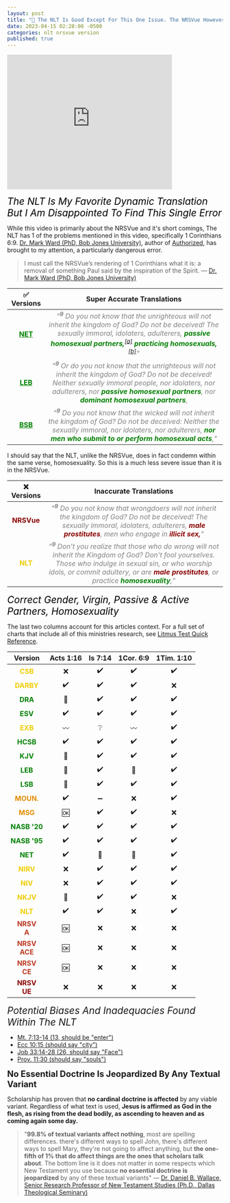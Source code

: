 ```yaml
---
layout: post
title: "📖 The NLT Is Good Except For This One Issue. The NRSVue However Is Terribly Misguided."
date: 2023-04-15 02:28:00 -0500
categories: nlt nrsvue version
published: true
---
```


<!-- The NRSVue Has Become The Worst Bible Version Of The Year. The NLT Is Really Good Except For This One Issue. -->

<!-- The NRSVue Has Become Complete Trash In My Eyes. The NLT Is Amazing Except For This One Issue. -->

<!-- Disappointed To Find This Bias Within The NLT... At Least It's Not Complete Trash Like The NRSVue -->

<iframe width="385" height="315" src="https://www.youtube.com/embed/CJOw_Po_UIA" title="YouTube video player" frameborder="0" allow="accelerometer; autoplay; clipboard-write; encrypted-media; gyroscope; picture-in-picture; web-share" allowfullscreen></iframe>

<span style="font-style:Italic;font-size:1.6em;color:Black;">The NLT Is My Favorite Dynamic Translation But I Am Disappointed To Find This Single Error</span>

While this video is primarily about the NRSVue and it's short comings, The NLT has 1 of the problems mentioned in this video, specifically 1 Corinthians 6:9. [Dr. Mark Ward (PhD, Bob Jones University)](https://www.youtube.com/@markwardonwords), author of [Authorized](https://amzn.to/3SYHVT3), has brought to my attention, a particularly dangerous error.

> I must call the NRSVue’s rendering of 1 Corinthians what it is: a removal of something Paul said by the inspiration of the Spirit. &mdash; [Dr. Mark Ward (PhD, Bob Jones University)](https://www.youtube.com/@markwardonwords)

<!-- After going through and meticulously applying every litmus test I could possibly think of to find the very best Bible versions, the NLT won best dynamic translation and was top 3 overall out of 62+ bible versions. So as you can imagine my disappointment when I found this imperfection. While only two versions remain, the NLT is still a very fine Bible version, in fact still better than 59 others, so if you own or buy this version, just mark this verse with the proper translation. -->

|✅ Versions|Super Accurate Translations|
|:-:|:-:|
|<a href="https://www.biblegateway.com/passage/?search=1+cor+6%3A9&version=NET" style="font-weight:bold;color:green;">NET</a>|<span style="font-style:italic;color:#828282;">"<sup style="font-weight:bold;">9</sup> Do you not know that the unrighteous will not inherit the kingdom of God? Do not be deceived! The sexually immoral, idolaters, adulterers, <span style="font-weight:bold;color:green;">passive homosexual partners,</span><sup><a href="https://www.biblegateway.com/passage/?search=1+cor+6%3A9&version=NET">[a]</a></sup> <span style="font-weight:bold;color:green;">practicing homosexuals,</span><sup><a href="https://www.biblegateway.com/passage/?search=1+cor+6%3A9&version=NET">[b]</a></sup>"</span>|
|<a href="https://www.biblegateway.com/passage/?search=1+Corinthians+6%3A9&version=LEB" style="font-weight:bold;color:green;">LEB</a>|<span style="font-style:italic;color:#828282;">"<sup style="font-weight:bold;">9</sup> Or do you not know that the unrighteous will not inherit the kingdom of God? Do not be deceived! Neither sexually immoral people, nor idolaters, nor adulterers, nor <span style="font-weight:bold;color:green;">passive homosexual partners</span>, nor <span style="font-weight:bold;color:green;">dominant homosexual partners</span>,</span>|
|<a href="https://biblehub.com/1_corinthians/6-9.htm" style="font-weight:bold;color:green;">BSB</a>|<span style="font-style:italic;color:#828282;">"<sup style="font-weight:bold;">9</sup> Do you not know that the wicked will not inherit the kingdom of God? Do not be deceived: Neither the sexually immoral, nor idolaters, nor adulterers, <span style="font-weight:bold;color:green;">nor men who submit to or perform homosexual acts</span>,"</span>|

I should say that the NLT, unlike the NRSVue, does in fact condemn within the same verse, homosexuality. So this is a much less severe issue than it is in the NRSVue.

|❌ Versions|Inaccurate Translations|
|:-:|:-:|
|<span style="font-weight:bold;color:darkred;">NRSVue</span>|<span style="font-style:italic;color:#828282;">"<sup style="font-weight:bold;">9</sup> Do you not know that wrongdoers will not inherit the kingdom of God? Do not be deceived! The sexually immoral, idolaters, adulterers, <span style="font-weight:bold;color:darkred;">male prostitutes</span>, men who engage in <span style="font-weight:bold;color:darkred;">illicit sex,</span>"</span>|
|<span style="font-weight:bold;color:#efcc00;">NLT</span>|<span style="font-style:italic;color:#828282;">"<sup style="font-weight:bold;">9</sup> Don’t you realize that those who do wrong will not inherit the Kingdom of God? Don’t fool yourselves. Those who indulge in sexual sin, or who worship idols, or commit adultery, or are <span style="font-weight:bold;color:darkred;">male prostitutes</span>, or practice <span style="font-weight:bold;color:green;">homosexuality</span>,"</span>|

<span style="font-style:Italic;font-size:1.6em;color:Black;">Correct Gender, Virgin, Passive & Active Partners, Homosexuality</span>

The last two columns account for this articles context. For a full set of charts that include all of this ministries research, see [Litmus Test Quick Reference](https://bit.ly/3MLXqfW).

|Version|Acts 1:16|Is 7:14|1Cor. 6:9|1Tim. 1:10|
|:-:|:-:|:-:|:-:|:-:|
|<span style="font-weight:bold;color:#efcc00;">CSB</span>|❌|✔️|✔️|✔️|
|<span style="font-weight:bold;color:#efcc00;">DARBY</span>|✔️|✔️|✔️|❌|
|<span style="font-weight:bold;color:green;">DRA</span>|👑|✔️|✔️|✔️|
|<span style="font-weight:bold;color:green;">ESV</span>|✔️|✔️|✔️|✔️|
|<span style="font-weight:bold;color:#efcc00;">EXB</span>|〰️|❔|〰️|✔️|
|<span style="font-weight:bold;color:green;">HCSB</span>|✔️|✔️|✔️|✔️|
|<span style="font-weight:bold;color:green;">KJV</span>|👑|✔️|✔️|✔️|
|<span style="font-weight:bold;color:green;">LEB</span>|👑|✔️|👑|✔️|
|<span style="font-weight:bold;color:green;">LSB</span>|👑|✔️|✔️|✔️|
|<span style="font-weight:bold;color:#E28D00;">MOUN.</span>|✔️|➖|❌|✔️|
|<span style="font-weight:bold;color:#E28D00;">MSG</span>|🆗|✔️|✔️|❌|
|<span style="font-weight:bold;color:green;">NASB '20</span>|✔️|✔️|✔️|✔️|
|<span style="font-weight:bold;color:green;">NASB '95</span>|✔️|✔️|✔️|✔️|
|<span style="font-weight:bold;color:green;">NET</span>|✔️|🦶|👑|✔️|
|<span style="font-weight:bold;color:#efcc00;">NIRV</span>|❌|✔️|✔️|✔️|
|<span style="font-weight:bold;color:#efcc00;">NIV</span>|❌|✔️|✔️|✔️|
|<span style="font-weight:bold;color:#efcc00;">NKJV</span>|👑|✔️|✔️|❌|
|<span style="font-weight:bold;color:#efcc00;">NLT</span>|✔️|✔️|❌|✔️|
|<span style="font-weight:bold;color:#BC3823;">NRSV<br>A</span>|🆗|❌|❌|❌|
|<span style="font-weight:bold;color:#BC3823;">NRSV<br>ACE</span>|🆗|❌|❌|❌|
|<span style="font-weight:bold;color:#BC3823;">NRSV<br>CE</span>|🆗|❌|❌|❌|
|<span style="font-weight:bold;color:darkred;">NRSV<br>UE</span>|❌|❌|❌|❌|

<!-- |Version|Acts 1:16|Is 7:14|1Cor. 6:9|1Tim. 1:10|
|:-:|:-:|:-:|:-:|:-:|
|<span style="font-weight:bold;color:green;">AKJV</span>|👑|✔️|✔️|✔️|
|<span style="font-weight:bold;color:#efcc00;">AMP</span>|❌|✔️|✔️|✔️|
|<span style="font-weight:bold;color:#efcc00;">AMPC</span>|✔️|❔|✔️|✔️|
|<span style="font-weight:bold;color:green;">ASV</span>|✔️|✔️|✔️|✔️|
|<span style="font-weight:bold;color:green;">BRG</span>|👑|✔️|✔️|✔️|
|<span style="font-weight:bold;color:#E28D00;">CEB</span>|❌|❌|✔️|✔️|
|<span style="font-weight:bold;color:#efcc00;">CEV</span>|🆗|✔️|✔️|✔️|
|<span style="font-weight:bold;color:#efcc00;">CJB</span>|✔️|❌|👑|✔️|
|<span style="font-weight:bold;color:#efcc00;">CSB</span>|❌|✔️|✔️|✔️|
|<span style="font-weight:bold;color:#efcc00;">DARBY</span>|✔️|✔️|✔️|❌|
|<span style="font-weight:bold;color:#efcc00;">DLNT</span>|👑|➖|✔️|✔️|
|<span style="font-weight:bold;color:green;">DRA</span>|👑|✔️|✔️|✔️|
|<span style="font-weight:bold;color:green;">EHV</span>|👑|✔️|✔️|✔️|
|<span style="font-weight:bold;color:#E28D00;">ERV</span>|❌|❌|✔️|✔️|
|<span style="font-weight:bold;color:green;">ESV</span>|✔️|✔️|✔️|✔️|
|<span style="font-weight:bold;color:green;">ESVUK</span>|✔️|✔️|✔️|✔️|
|<span style="font-weight:bold;color:#E28D00;">EXB</span>|❌|❔|〰️|✔️|
|<span style="font-weight:bold;color:#E28D00;">GNT</span>|🆗|❌|✔️|❌|
|<span style="font-weight:bold;color:#efcc00;">GNV</span>|👑|✔️|✔️|❔|
|<span style="font-weight:bold;color:green;">GW</span>|👑|✔️|✔️|✔️|
|<span style="font-weight:bold;color:green;">HCSB</span>|✔️|✔️|✔️|✔️|
|<span style="font-weight:bold;color:green;">ICB</span>|👑|✔️|✔️|✔️|
|<span style="font-weight:bold;color:#efcc00;">ISV</span>|✔️|✔️|❌|✔️|
|<span style="font-weight:bold;color:green;">JUB</span>|👑|✔️|✔️|✔️|
|<span style="font-weight:bold;color:green;">KJ21</span>|👑|✔️|✔️|✔️|
|<span style="font-weight:bold;color:green;">KJV</span>|👑|✔️|✔️|✔️|
|<span style="font-weight:bold;color:green;">LEB</span>|👑|✔️|👑|✔️|
|<span style="font-weight:bold;color:green;">LSB</span>|👑|✔️|✔️|✔️|
|<span style="font-weight:bold;color:#E28D00;">MEV</span>|✔️|✔️|❌|❌|
|<span style="font-weight:bold;color:#E28D00;">MOUN.</span>|✔️|➖|❌|✔️|
|<span style="font-weight:bold;color:#E28D00;">MSG</span>|🆗|✔️|✔️|❌|
|<span style="font-weight:bold;color:#E28D00;">NABRE</span>|✔️|❌|✔️|❌|
|<span style="font-weight:bold;color:green;">NASB '20</span>|✔️|✔️|✔️|✔️|
|<span style="font-weight:bold;color:green;">NASB '95</span>|✔️|✔️|✔️|✔️|
|<span style="font-weight:bold;color:#E28D00;">NCB</span>|✔️|✔️|❌|❌|
|<span style="font-weight:bold;color:#efcc00;">NCV</span>|❌|✔️|✔️|✔️|
|<span style="font-weight:bold;color:#efcc00;">NET</span>|✔️|🦶|👑|✔️|
|<span style="font-weight:bold;color:#efcc00;">NIRV</span>|❌|✔️|✔️|✔️|
|<span style="font-weight:bold;color:#efcc00;">NIV</span>|❌|✔️|✔️|✔️|
|<span style="font-weight:bold;color:#efcc00;">NIVUK</span>|❌|✔️|✔️|✔️|
|<span style="font-weight:bold;color:#efcc00;">NKJV</span>|👑|✔️|✔️|❌|
|<span style="font-weight:bold;color:#efcc00;">NLT</span>|✔️|✔️|❌|✔️|
|<span style="font-weight:bold;color:#efcc00;">NLV</span>|👑|❌|✔️|✔️|
|<span style="font-weight:bold;color:#efcc00;">NMB</span>|👑|➖|✔️|✔️|
|<span style="font-weight:bold;color:green;">NOG</span>|👑|✔️|✔️|✔️|
|<span style="font-weight:bold;color:#BC3823;">NRSV<br>A</span>|🆗|❌|❌|❌|
|<span style="font-weight:bold;color:#BC3823;">NRSV<br>ACE</span>|🆗|❌|❌|❌|
|<span style="font-weight:bold;color:#BC3823;">NRSV<br>CE</span>|🆗|❌|❌|❌|
|<span style="font-weight:bold;color:darkred;">NRSV<br>UE</span>|❌|❌|❌|❌|
|<span style="font-weight:bold;color:#efcc00;">NTE</span>|✔️|➖|✔️|✔️|
|<span style="font-weight:bold;color:green;">OJB</span>|✔️|✔️|✔️|✔️|
|<span style="font-weight:bold;color:#E28D00;">PHIL.</span>|✔️|➖|✔️|❌|
|<span style="font-weight:bold;color:#E28D00;">RGT</span>|👑|➖|✔️|❌|
|<span style="font-weight:bold;color:#E28D00;">RSV</span>|✔️|❌|✔️|❌|
|<span style="font-weight:bold;color:#E28D00;">RSVCE</span>|✔️|❌|✔️|❌|
|<span style="font-weight:bold;color:green;">TLB</span>|✔️|✔️|✔️|✔️|
|<span style="font-weight:bold;color:green;">TLV</span>|✔️|✔️|✔️|✔️|
|<span style="font-weight:bold;color:#E28D00;">VOICE</span>|🆗|❔|✔️|✔️|
|<span style="font-weight:bold;color:#E28D00;">WE</span>|🆗|➖|✔️|✔️|
|<span style="font-weight:bold;color:#efcc00;">WEB</span>|✔️|✔️|❌|✔️|
|<span style="font-weight:bold;color:green;">WYC</span>|👑|✔️|✔️|✔️|
|<span style="font-weight:bold;color:green;">YLT</span>|👑|✔️|✔️|✔️| -->

<!-- <span style="font-weight:bold;font-size:1.4em;">Versions Containing The Unfortunate Rendering</span>

- ISV
    > You know that wicked people will not inherit the kingdom of God, don’t you? Stop deceiving yourselves! Sexually immoral people, idolaters, adulterers, <span style="color:darkred">male prostitutes</span>, homosexuals,
- MEV
    > Do you not know that the unrighteous will not inherit the kingdom of God? Do not be deceived. Neither the sexually immoral, nor idolaters, nor adulterers, nor <span style="color:darkred">male prostitutes</span>, nor homosexuals,
- MOUNCE
    > Do you not know that the unrighteous will not inherit the kingdom of God? Do not be deceived: neither the sexually immoral, nor idolaters, nor adulterers, nor <span style="color:darkred">male prostitutes</span>, nor homosexuals,
- NABRE
    > Do you not know that the unjust will not inherit the kingdom of God? Do not be deceived; neither fornicators nor idolaters nor adulterers nor <span style="color:darkred">boy prostitutes</span> nor sodomites
- NCB
    > Are you not aware that wrongdoers will never inherit the kingdom of God? Do not be deceived! Fornicators, idolaters, adulterers, <span style="color:darkred">male prostitutes</span>, sodomites,
- NLT
    > Don’t you realize that those who do wrong will not inherit the Kingdom of God? Don’t fool yourselves. Those who indulge in sexual sin, or who worship idols, or commit adultery, or are <span style="color:darkred">male prostitutes</span>, or practice homosexuality,
- NRSVA, NRSVACE, NRSVCE
    > Do you not know that wrongdoers will not inherit the kingdom of God? Do not be deceived! Fornicators, idolaters, adulterers, <span style="color:darkred">male prostitutes</span>, sodomites,
- NRSVUE
    > Do you not know that wrongdoers will not inherit the kingdom of God? Do not be deceived! The sexually immoral, idolaters, adulterers, <span style="color:darkred">male prostitutes</span>, men who engage in illicit sex,
- WEB
    > Or don’t you know that the unrighteous will not inherit God’s Kingdom? Don’t be deceived. Neither the sexually immoral, nor idolaters, nor adulterers, nor <span style="color:darkred">male prostitutes</span>, nor homosexuals, -->

<span style="font-style:Italic;font-size:1.6em;">Potential Biases And Inadequacies Found Within The NLT</span>

- [Mt. 7:13-14 (13, should be "enter")](https://www.biblegateway.com/passage/?search=Mt.+7%3A13-14&version=ESV;NET;EXB;NLT)
- [Ecc 10:15 (should say "city")](https://www.biblegateway.com/passage/?search=Ecc.+10%3A15&version=ESV;NET;EXB;NLT)
- [Job 33:14-28 (26, should say "Face")](https://www.biblegateway.com/passage/?search=Job+33%3A14-28&version=ESV;NET;EXB;NLT)
- [Prov. 11:30 (should say "souls")](https://www.biblegateway.com/passage/?search=Prov.+11%3A30&version=ESV;NET;EXB;NLT)

<!-- - Correct: [Eph. 1:4-5](https://www.biblegateway.com/passage/?search=Eph.+1%3A4-5&version=ESV;NET;EXB;NLT) -->

<span style="font-weight:bold;font-size:1.4em;">No Essential Doctrine Is Jeopardized By Any Textual Variant</span>

<!-- Normally I give a disclaimer about textual variants and how no essential doctrine is effected by them; however, while this still does not effect essential doctrine, this is still a blatantly clear bias and possibly even a subversive attack on the Bible from the mainline progressive "Christianity," which is of course antithetical to Christianity and openly heretic. This issue isn't a textual variant issue, but alas, here is my disclaimer: -->

Scholarship has proven that **no cardinal doctrine is affected** by any viable variant. Regardless of what text is used, **Jesus is affirmed as God in the flesh, as rising from the dead bodily, as ascending to heaven and as coming again some day.** 

> "**99.8% of textual variants affect nothing**, most are spelling differences. there's different ways to spell John, there's different ways to spell Mary, they're not going to affect anything, but **the one-fifth of 1% that do affect things are the ones that scholars talk about**. The bottom line is it does not matter in some respects which New Testament you use because **no essential doctrine is jeopardized** by any of these textual variants" &mdash; [Dr. Daniel B. Wallace, Senior Research Professor of New Testament Studies (Ph.D., Dallas Theological Seminary)](https://youtu.be/NikVdhp0YFs)


<script>
    var refTagger = {
        settings: {
            bibleVersion: 'NLT'
        }
    }; 

    (function(d, t) {
        var n=d.querySelector('[nonce]');
        refTagger.settings.nonce = n && (n.nonce||n.getAttribute('nonce'));
        var g = d.createElement(t), s = d.getElementsByTagName(t)[0];
        g.src = 'https://api.reftagger.com/v2/RefTagger.js';
        g.nonce = refTagger.settings.nonce;
        s.parentNode.insertBefore(g, s);
    }(document, 'script'));
</script>